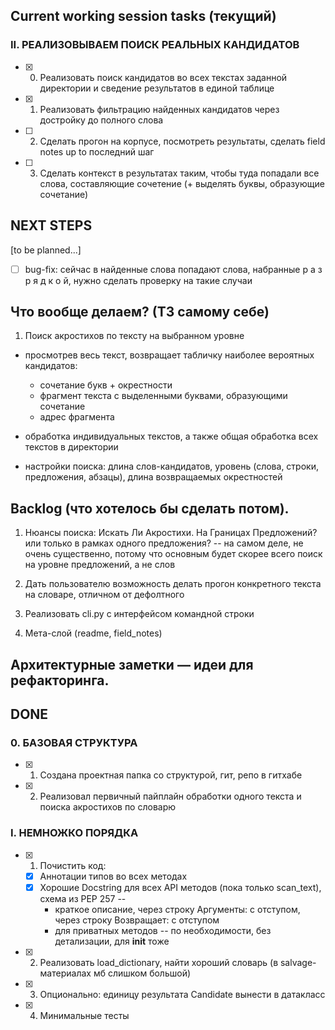 ## Current working session tasks (текущий)
### II. РЕАЛИЗОВЫВАЕМ ПОИСК РЕАЛЬНЫХ КАНДИДАТОВ

- [x] 0. Реализовать поиск кандидатов во всех текстах заданной директории и сведение результатов в единой таблице
- [x] 1. Реализовать фильтрацию найденных кандидатов через достройку до полного слова
- [ ] 2. Сделать прогон на корпусе, посмотреть результаты, сделать field notes up to последний шаг
- [ ] 3. Сделать контекст в результатах таким, чтобы туда попадали все слова, составляющие сочетение (+ выделять буквы, образующие сочетание)


## NEXT STEPS

[to be planned...]

- [ ] bug-fix: сейчас в найденные слова попадают слова, набранные р а з р я д к о й, нужно сделать проверку на такие случаи


## Что вообще делаем? (ТЗ самому себе)
1. Поиск акростихов по тексту на выбранном уровне
  - просмотрев весь текст, возвращает табличку наиболее вероятных кандидатов: 
    - сочетание букв + окрестности
    - фрагмент текста с выделенными буквами, образующими сочетание
    - адрес фрагмента

  - обработка индивидуальных текстов, а также общая обработка всех текстов в директории  

  - настройки поиска: длина слов-кандидатов, уровень (слова, строки, предложения, абзацы), длина возвращаемых окрестностей




## Backlog (что хотелось бы сделать потом).

1. Нюансы поиска: Искать Ли Акростихи. На Границах Предложений? или только в рамках одного предложения? -- на самом деле, не очень существенно, потому что основным будет скорее всего поиск на уровне предложений, а не слов  

2. Дать пользователю возможность делать прогон конкретного текста на словаре, отличном от дефолтного

3. Реализовать cli.py с интерфейсом командной строки
4. Мета-слой (readme, field_notes)


## Архитектурные заметки — идеи для рефакторинга.





## DONE

### 0. БАЗОВАЯ СТРУКТУРА
- [x] 1. Создана проектная папка со структурой, гит, репо в гитхабе
- [x] 2. Реализовал первичный пайплайн обработки одного текста и поиска акростихов по словарю

### I. НЕМНОЖКО ПОРЯДКА

- [x] 1. Почистить код:
  - [x] Аннотации типов во всех методах
  - [x] Хорошие Docstring для всех API методов (пока только scan_text), схема из PEP 257 --
    - краткое описание, через строку Аргументы: с отступом, через строку Возвращает: с отступом
    - для приватных методов -- по необходимости, без детализации, для __init__ тоже
- [x] 2. Реализовать load_dictionary, найти хороший словарь (в salvage-материалах мб слишком большой)
- [x] 3. Опционально: единицу результата Candidate вынести в датакласс
- [x] 4. Минимальные тесты
